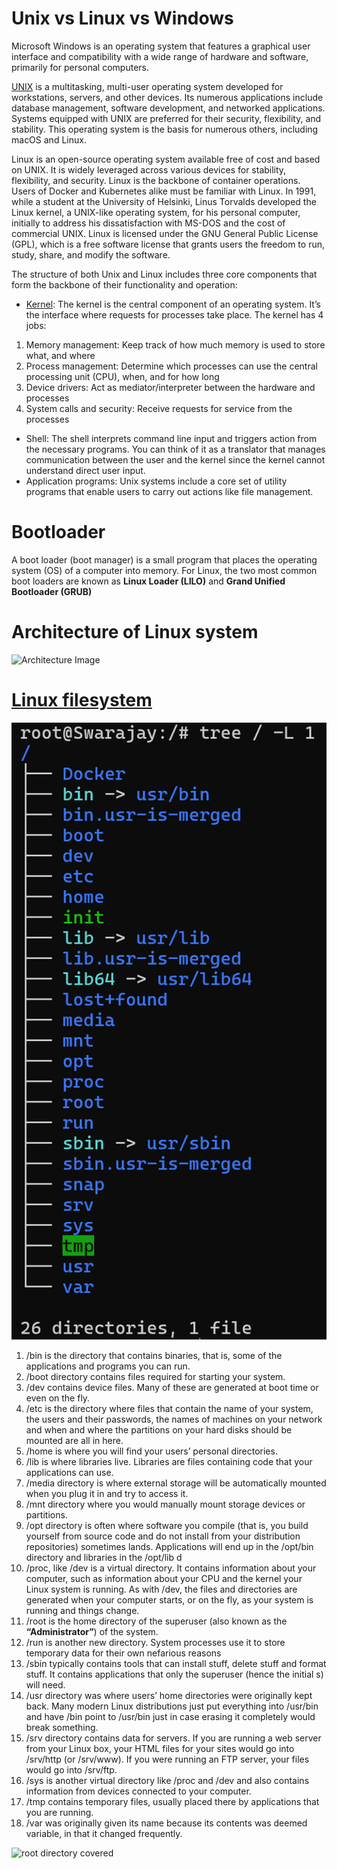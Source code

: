 # Unix vs Linux vs Windows

Microsoft Windows is an operating system that features a graphical user interface and compatibility with a wide range of hardware and software, primarily for personal computers.

[UNIX](https://www.spiceworks.com/tech/tech-101/articles/unix-linux-windows-comparison/) is a multitasking, multi-user operating system developed for workstations, servers, and other devices. Its numerous applications include database management, software development, and networked applications. Systems equipped with UNIX are preferred for their security, flexibility, and stability. This operating system is the basis for numerous others, including macOS and Linux.

Linux is an open-source operating system available free of cost and based on UNIX. It is widely leveraged across various devices for stability, flexibility, and security. Linux is the backbone of container operations. Users of Docker and Kubernetes alike must be familiar with Linux. In 1991, while a student at the University of Helsinki, Linus Torvalds developed the Linux kernel, a UNIX-like operating system, for his personal computer, initially to address his dissatisfaction with MS-DOS and the cost of commercial UNIX.
Linux is licensed under the GNU General Public License (GPL), which is a free software license that grants users the freedom to run, study, share, and modify the software. 


The structure of both Unix and Linux includes three core components that form the backbone of their functionality and operation:
- [Kernel](https://www.redhat.com/en/topics/linux/what-is-the-linux-kernel): The kernel is the central component of an operating system. It’s the interface where requests for processes take place. The kernel has 4 jobs:
1. Memory management: Keep track of how much memory is used to store what, and where
2. Process management: Determine which processes can use the central processing unit (CPU), when, and for how long
3. Device drivers: Act as mediator/interpreter between the hardware and processes
4. System calls and security: Receive requests for service from the processes
- Shell: The shell interprets command line input and triggers action from the necessary programs. You can think of it as a translator that manages communication between the user and the kernel since the kernel cannot understand direct user input. 
- Application programs: Unix systems include a core set of utility programs that enable users to carry out actions like file management. 

# Bootloader
A boot loader (boot manager) is a small program that places the operating system (OS) of a computer into memory.
For Linux, the two most common boot loaders are known as **Linux Loader (LILO)** and **Grand Unified Bootloader (GRUB)**


# Architecture of Linux system 
![Architecture Image](https://images.tpointtech.com/linux/images/architecture-of-linux.png)

# [Linux filesystem](https://www.linuxfoundation.org/blog/blog/classic-sysadmin-the-linux-filesystem-explained)
![Ubuntu](image.png)
1. /bin is the directory that contains binaries, that is, some of the applications and programs you can run.
2. /boot directory contains files required for starting your system.
3. /dev contains device files. Many of these are generated at boot time or even on the fly.
4. /etc is the directory where files that contain the name of your system, the users and their passwords, the names of machines on your network and when and where the partitions on your hard disks should be mounted are all in here.
5. /home is where you will find your users’ personal directories.
6. /lib is where libraries live. Libraries are files containing code that your applications can use.
7. /media directory is where external storage will be automatically mounted when you plug it in and try to access it.
8. /mnt directory where you would manually mount storage devices or partitions.
9. /opt directory is often where software you compile (that is, you build yourself from source code and do not install from your distribution repositories) sometimes lands. Applications will end up in the /opt/bin directory and libraries in the /opt/lib d
10. /proc, like /dev is a virtual directory. It contains information about your computer, such as information about your CPU and the kernel your Linux system is running. As with /dev, the files and directories are generated when your computer starts, or on the fly, as your system is running and things change.
11. /root is the home directory of the superuser (also known as the **“Administrator”**) of the system.
12. /run is another new directory. System processes use it to store temporary data for their own nefarious reasons
13. /sbin typically contains tools that can install stuff, delete stuff and format stuff. It contains applications that only the superuser (hence the initial s) will need.
14. /usr directory was where users’ home directories were originally kept back. Many modern Linux distributions just put everything into /usr/bin and have /bin point to /usr/bin just in case erasing it completely would break something.
15. /srv directory contains data for servers. If you are running a web server from your Linux box, your HTML files for your sites would go into /srv/http (or /srv/www). If you were running an FTP server, your files would go into /srv/ftp.
16. /sys is another virtual directory like /proc and /dev and also contains information from devices connected to your computer.
17. /tmp contains temporary files, usually placed there by applications that you are running.
18. /var was originally given its name because its contents was deemed variable, in that it changed frequently.


![root directory covered](https://www.linuxfoundation.org/hubfs/Imported_Blog_Media/standard-unix-filesystem-hierarchy-1.png)